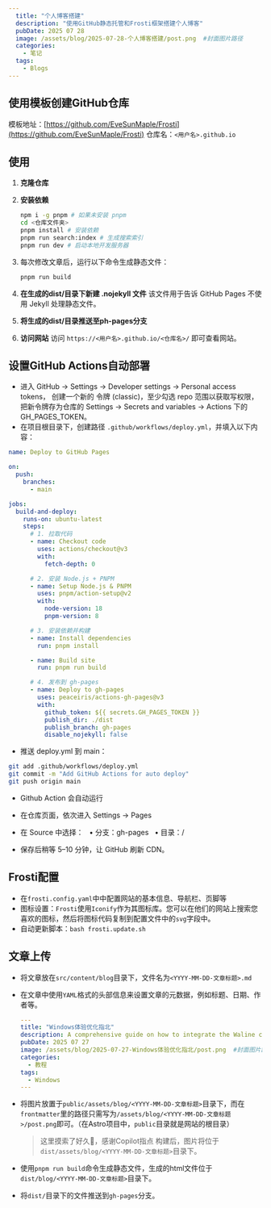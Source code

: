 ```yaml
---
  title: "个人博客搭建"
  description: "使用GitHub静态托管和Frosti框架搭建个人博客"
  pubDate: 2025 07 28
  image: /assets/blog/2025-07-28-个人博客搭建/post.png  #封面图片路径
  categories:
    - 笔记
  tags:
    - Blogs
---
```


## 使用模板创建GitHub仓库

模板地址：[https://github.com/EveSunMaple/Frosti](https://github.com/EveSunMaple/Frosti)
仓库名：`<用户名>.github.io`

## 使用

1. **克隆仓库**
2. **安装依赖**

   ```bash
   npm i -g pnpm # 如果未安装 pnpm
   cd <仓库文件夹>
   pnpm install # 安装依赖
   pnpm run search:index # 生成搜索索引
   pnpm run dev # 启动本地开发服务器
   ```
3. 每次修改文章后，运行以下命令生成静态文件：

   ```bash
   pnpm run build
   ```

4. **在生成的dist/目录下新建 .nojekyll 文件**
   该文件用于告诉 GitHub Pages 不使用 Jekyll 处理静态文件。
5. **将生成的dist/目录推送至ph-pages分支**
6. **访问网站**
   访问 `https://<用户名>.github.io/<仓库名>/` 即可查看网站。

## 设置GitHub Actions自动部署

- 进入 GitHub → Settings → Developer settings → Personal access tokens，
  创建一个新的 令牌 (classic)，至少勾选 repo 范围以获取写权限，
  把新令牌存为仓库的 Settings → Secrets and variables → Actions 下的 GH_PAGES_TOKEN。
- 在项目根目录下，创建路径 `.github/workflows/deploy.yml`，并填入以下内容：

```yml
name: Deploy to GitHub Pages

on:
  push:
    branches:
      - main

jobs:
  build-and-deploy:
    runs-on: ubuntu-latest
    steps:
      # 1. 拉取代码
      - name: Checkout code
        uses: actions/checkout@v3
        with:
          fetch-depth: 0

      # 2. 安装 Node.js + PNPM
      - name: Setup Node.js & PNPM
        uses: pnpm/action-setup@v2
        with:
          node-version: 18
          pnpm-version: 8

      # 3. 安装依赖并构建
      - name: Install dependencies
        run: pnpm install

      - name: Build site
        run: pnpm run build

      # 4. 发布到 gh-pages
      - name: Deploy to gh-pages
        uses: peaceiris/actions-gh-pages@v3
        with:
          github_token: ${{ secrets.GH_PAGES_TOKEN }}
          publish_dir: ./dist
          publish_branch: gh-pages
          disable_nojekyll: false
```

- 推送 deploy.yml 到 main：

```bash
git add .github/workflows/deploy.yml
git commit -m "Add GitHub Actions for auto deploy"
git push origin main
```

- Github Action 会自动运行

- 在仓库页面，依次进入 Settings → Pages

- 在 Source 中选择： ­ ­ • 分支：gh-pages ­ ­ • 目录：/

- 保存后稍等 5–10 分钟，让 GitHub 刷新 CDN。

## Frosti配置

- 在`frosti.config.yaml`中中配置网站的基本信息、导航栏、页脚等
- 图标设置：`Frosti`使用`Iconify`作为其图标库。您可以在他们的网站上搜索您喜欢的图标，然后将图标代码复制到配置文件中的`svg`字段中。
- 自动更新脚本：`bash frosti.update.sh`

## 文章上传

- 将文章放在`src/content/blog`目录下，文件名为`<YYYY-MM-DD-文章标题>.md`
- 在文章中使用`YAML`格式的头部信息来设置文章的元数据，例如标题、日期、作者等。

  ```yaml
  ---
  title: "Windows体验优化指北"
  description: A comprehensive guide on how to integrate the Waline comment system into your Frosti blog
  pubDate: 2025 07 27
  image: /assets/blog/2025-07-27-Windows体验优化指北/post.png  #封面图片路径
  categories:
    - 教程
  tags:
    - Windows
  ---
  ```
- 将图片放置于`public/assets/blog/<YYYY-MM-DD-文章标题>`目录下，而在`frontmatter`里的路径只需写为`/assets/blog/<YYYY-MM-DD-文章标题>/post.png`即可。（在Astro项目中，`public`目录就是网站的根目录）
  > 这里摸索了好久🥲，感谢Copilot指点
  构建后，图片将位于`dist/assets/blog/<YYYY-MM-DD-文章标题>`目录下。
- 使用`pnpm run build`命令生成静态文件，生成的html文件位于`dist/blog/<YYYY-MM-DD-文章标题>`目录下。
- 将`dist/`目录下的文件推送到`gh-pages`分支。